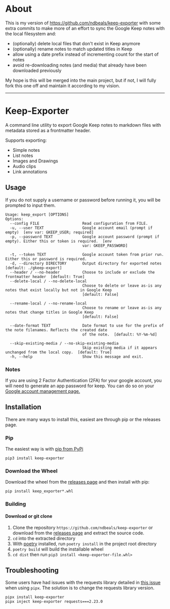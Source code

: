 # About

This is my version of https://github.com/ndbeals/keep-exporter with some extra commits to
make more of an effort to sync the Google Keep notes with the local filesystem and:

- (optionally) delete local files that don't exist in Keep anymore
- (optionally) rename notes to match updated titles in Keep
- allow using a date prefix instead of incrementing count for the start of notes
- avoid re-downloading notes (and media) that already have been downloaded previously

My hope is this will be merged into the main project, but if not, I will fully fork
this one off and maintain it according to my vision.

----

# Keep-Exporter
A command line utility to export Google Keep notes to markdown files with metadata stored as a frontmatter header. 

Supports exporting:
 - Simple notes
 - List notes
 - Images and Drawings
 - Audio clips
 - Link annotations

## Usage
If you do not supply a username or password before running it, you will be prompted to input them.
```
Usage: keep_export [OPTIONS]
Options:
  --config FILE                   Read configuration from FILE.
  -u, --user TEXT                 Google account email (prompt if empty)  [env var: GKEEP_USER; required]
  -p, --password TEXT             Google account password (prompt if empty). Either this or token is required.  [env
                                  var: GKEEP_PASSWORD]

  -t, --token TEXT                Google account token from prior run. Either this or password is required.
  -d, --directory DIRECTORY       Output directory for exported notes  [default: ./gkeep-export]
  --header / --no-header          Choose to include or exclude the frontmatter header  [default: True]
  --delete-local / --no-delete-local
                                  Choose to delete or leave as-is any notes that exist locally but not in Google Keep
                                  [default: False]

  --rename-local / --no-rename-local
                                  Choose to rename or leave as-is any notes that change titles in Google Keep
                                  [default: False]

  --date-format TEXT              Date format to use for the prefix of the note filenames. Reflects the created date
                                  of the note.  [default: %Y-%m-%d]

  --skip-existing-media / --no-skip-existing-media
                                  Skip existing media if it appears unchanged from the local copy.  [default: True]
  -h, --help                      Show this message and exit.
```

### Notes
If you are using 2 Factor Authentication (2FA) for your google account, you will need to generate an app password for keep. You can do so on your [Google account management page.](https://myaccount.google.com/apppasswords)


## Installation
There are many ways to install this, easiest are through pip or the releases page.

### Pip
The easiest way is with [pip from PyPi](https://pypi.org/project/keep-exporter/)
```
pip3 install keep-exporter
```

### Download the Wheel
Download the wheel from the [releases page](https://github.com/ndbeals/keep-exporter/releases) and then install with pip:
```
pip install keep_exporter*.whl
```

### Building
#### Download or git clone
 1. Clone the repository `https://github.com/ndbeals/keep-exporter` or download from the [releases page](https://github.com/ndbeals/keep-exporter/releases) and extract the source code.
 2. `cd` into the extracted directory
 3. With [poetry](https://python-poetry.org/) installed, run `poetry install` in the project root directory
 4. `poetry build` will build the installable wheel
 5. `cd dist` then run `pip3 install <keep-exporter-file.whl>`


## Troubleshooting
Some users have had issues with the requests library detailed in [this issue](https://github.com/ndbeals/keep-exporter/issues/1) when using `pipx`. The solution is to change the requests library version.
```
pipx install keep-exporter 
pipx inject keep-exporter requests===2.23.0
```
